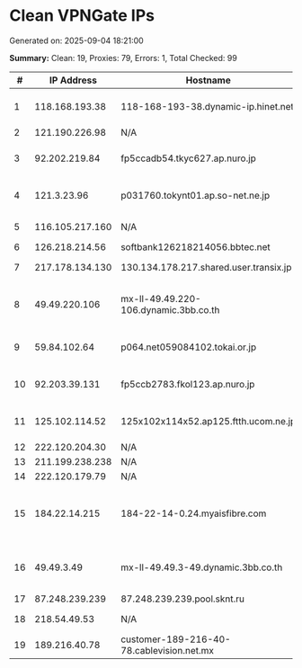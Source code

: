 # Clean VPNGate IPs
Generated on: 2025-09-04 18:21:00

**Summary:** Clean: 19, Proxies: 79, Errors: 1, Total Checked: 99

| # | IP Address | Hostname | Type | Country | Provider |
|---|------------|----------|------|---------|----------|
| 1 | 118.168.193.38 | 118-168-193-38.dynamic-ip.hinet.net | Business | TW | Chunghwa Telecom Co., Ltd. |
| 2 | 121.190.226.98 | N/A | Business | KR | Korea Telecom |
| 3 | 92.202.219.84 | fp5ccadb54.tkyc627.ap.nuro.jp | Business | JP | Sony Network Communications Inc. |
| 4 | 121.3.23.96 | p031760.tokynt01.ap.so-net.ne.jp | Business | JP | Sony Network Communications Inc. |
| 5 | 116.105.217.160 | N/A | Business | VN | Viettel Corporation |
| 6 | 126.218.214.56 | softbank126218214056.bbtec.net | Wireless | JP | SoftBank Corp. |
| 7 | 217.178.134.130 | 130.134.178.217.shared.user.transix.jp | Business | JP | INTERNET MULTIFEED CO. |
| 8 | 49.49.220.106 | mx-ll-49.49.220-106.dynamic.3bb.co.th | Residential | TH | Triple T Broadband Public Company Limited |
| 9 | 59.84.102.64 | p064.net059084102.tokai.or.jp | Business | JP | TOKAI Communications Corporation |
| 10 | 92.203.39.131 | fp5ccb2783.fkol123.ap.nuro.jp | Business | JP | Sony Network Communications Inc. |
| 11 | 125.102.114.52 | 125x102x114x52.ap125.ftth.ucom.ne.jp | Residential | JP | ARTERIA Networks Corporation |
| 12 | 222.120.204.30 | N/A | Business | KR | Korea Telecom |
| 13 | 211.199.238.238 | N/A | Business | KR | Korea Telecom |
| 14 | 222.120.179.79 | N/A | Business | KR | Korea Telecom |
| 15 | 184.22.14.215 | 184-22-14-0.24.myaisfibre.com | Wireless | TH | ADVANCED WIRELESS NETWORK COMPANY LIMITED |
| 16 | 49.49.3.49 | mx-ll-49.49.3-49.dynamic.3bb.co.th | Residential | TH | Triple T Broadband Public Company Limited |
| 17 | 87.248.239.239 | 87.248.239.239.pool.sknt.ru | Business | RU | SkyNet Ltd. |
| 18 | 218.54.49.53 | N/A | Residential | KR | SK Broadband Co Ltd |
| 19 | 189.216.40.78 | customer-189-216-40-78.cablevision.net.mx | Wireless | MX | Cablevisión, S.A. de C.V. |
